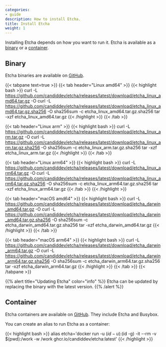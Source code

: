 ```yaml
---
categories:
- guide
description: How to install Etcha.
title: Install Etcha
weight: 1
---
```


Installing Etcha depends on how you want to run it.  Etcha is available as a [binary](#binary) or a [container](#container).

## Binary

Etcha binaries are available on [GitHub](https://github.com/candiddev/etcha/releases).

{{< tabpane text=true >}}
{{< tab header="Linux amd64" >}}
{{< highlight bash >}}
curl -L https://github.com/candiddev/etcha/releases/latest/download/etcha_linux_amd64.tar.gz -O
curl -L https://github.com/candiddev/etcha/releases/latest/download/etcha_linux_amd64.tar.gz.sha256 -O
sha256sum -c etcha_linux_amd64.tar.gz.sha256
tar -xzf etcha_linux_amd64.tar.gz
{{< /highlight >}}
{{< /tab >}}

{{< tab header="Linux arm" >}}
{{< highlight bash >}}
curl -L https://github.com/candiddev/etcha/releases/latest/download/etcha_linux_arm.tar.gz -O
curl -L https://github.com/candiddev/etcha/releases/latest/download/etcha_linux_arm.tar.gz.sha256 -O
sha256sum -c etcha_linux_arm.tar.gz.sha256
tar -xzf etcha_linux_arm.tar.gz
{{< /highlight >}}
{{< /tab >}}

{{< tab header="Linux arm64" >}}
{{< highlight bash >}}
curl -L https://github.com/candiddev/etcha/releases/latest/download/etcha_linux_arm64.tar.gz -O
curl -L https://github.com/candiddev/etcha/releases/latest/download/etcha_linux_arm64.tar.gz.sha256 -O
sha256sum -c etcha_linux_arm64.tar.gz.sha256
tar -xzf etcha_linux_arm64.tar.gz
{{< /tab >}}
{{< /highlight >}}

{{< tab header="macOS amd64" >}}
{{< highlight bash >}}
curl -L https://github.com/candiddev/etcha/releases/latest/download/etcha_darwin_amd64.tar.gz -O
curl -L https://github.com/candiddev/etcha/releases/latest/download/etcha_darwin_amd64.tar.gz.sha256 -O
sha256sum -c etcha_darwin_amd64.tar.gz.sha256
tar -xzf etcha_darwin_amd64.tar.gz
{{< /highlight >}}
{{< /tab >}}

{{< tab header="macOS arm64" >}}
{{< highlight bash >}}
curl -L https://github.com/candiddev/etcha/releases/latest/download/etcha_darwin_arm64.tar.gz -O
curl -L https://github.com/candiddev/etcha/releases/latest/download/etcha_darwin_arm64.tar.gz.sha256 -O
sha256sum -c etcha_darwin_arm64.tar.gz.sha256
tar -xzf etcha_darwin_arm64.tar.gz
{{< /highlight >}}
{{< /tab >}}
{{< /tabpane >}}


{{% alert title="Updating Etcha" color="info" %}}
Etcha can be updated by replacing the binary with the latest version.
{{% /alert %}}

## Container

Etcha containers are available on [GitHub](https://github.com/candiddev/etcha/pkgs/container/etcha).  They include Etcha and Busybox.

You can create an alias to run Etcha as a container:

{{< highlight bash >}}
alias etcha='docker run -u $(id -u):$(id -g) -it --rm -v $(pwd):/work -w /work ghcr.io/candiddev/etcha:latest'
{{< /highlight >}}

